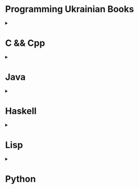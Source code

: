 # Programming Ukrainian Books

<details>
  <summary><h1>C && Cpp</h1></summary>

  <details>
    <summary>
    <h3>C Cpp Теорія та практика</h3>
      </summary>
    
  <div>
    <img src="./books/C/1.png" alt="Fotografia książki">
  </div>

  <div align="right">
    <a href="./books/C/C_Cpp_Teoriia_ta_praktyka.pdf">PDF</a>
    <a href="https://www.google.com/url?sa=i&rct=j&q=&esrc=s&source=web&cd=&ved=0CAIQw7AJahcKEwiQ2r3un6f_AhUAAAAAHQAAAAAQBg&url=https%3A%2F%2Fchtyvo.org.ua%2Fauthors%2FVoitenko_Volodymyr%2FC_Cpp_Teoriia_ta_praktyka.pdf&psig=AOvVaw3iUHBQAlwOpH59Wu8EdSbI&ust=1685884660633649">Source</a>
  </div>
       
</details>

<details>
    <summary>
    <h3>Alhorytmizatsiia_ta_prohramuvannia_protsedur_obrobky_informatsii_S</h3>
      </summary>
    
  <div>
    <img src="./books/C/2.png" alt="Fotografia książki">
  </div>

  <div align="right">
    <a href="./books/C/Alhorytmizatsiia_ta_prohramuvannia_protsedur_obrobky_informatsii_S.pdf">DJVU</a>
    <a href="https://chtyvo.org.ua/authors/Schedrina_Olena/Alhorytmizatsiia_ta_prohramuvannia_protsedur_obrobky_informatsii_S/">Source</a>
  </div>
       
</details>
</details>


<details>
  <summary><h1>Java</h1></summary>
	<details>
	<summary><h3>Java Kid</h3></summary>
		<div>
    		 <img src="./books/Java/1.png" alt="Fotografia książki">
  		</div>
  		<div align="right">
    		 <a href="./books/Java/JavaKid_ua">PDF</a>
    		 <a href="http://myflex.org/books/java4kids/java4kids.htm">Source</a>
  		</div>
</details>
	
<details>
	<summary><h3>Програмування в Java</h3></summary>
		<div>
    		 <img src="./books/Java/2.png" alt="Fotografia książki">
  		</div>
  		<div align="right">
    		 <a href="./books/Java/JAVA_programming_Gorban.pdf">PDF</a>
    		 <a href="https://ukrtechlibrary.wordpress.com/2012/02/24/%d0%b3%d0%be%d1%80%d0%b1%d0%b0%d0%bd%d1%8c-%d0%b0-%d0%b3-%d0%bf%d1%80%d0%be%d0%b3%d1%80%d0%b0%d0%bc%d1%83%d0%b2%d0%b0%d0%bd%d0%bd%d1%8f-%d0%b2-java-2008-pdf/">Source</a>
  		</div>
</details>

<details>
	<summary><h3>Освоюємо_Java</h3></summary>
		<div>
    		 <img src="./books/Java/3.png" alt="Fotografia książki">
  		</div>
  		<div align="right">
    		 <a href="./books/Java/Освоюємо_Java.pdf">PDF</a>
    		 <a href="https://uk.wikibooks.org/wiki/%D0%9E%D1%81%D0%B2%D0%BE%D1%8E%D1%94%D0%BC%D0%BE_Java">Source</a>
  		</div>

</details>

</details>

<details>
  <summary><h1>Haskell</h1></summary>

  <details>
    <summary>
    <h3>Вивчить собі Хаскела на велике щастя!</h3>
      </summary>
    
  <div>
    <img src="./books/Haskell/1.png" alt="Fotografia książki">
  </div>

  <div align="right">
    <a href="./books/Haskell/luahfgg.pdf">PDF</a>
    <a href="https://haskell.trygub.com/">Source</a>
  </div>
       
</details>
</details>

<details>
  <summary><h1>Lisp</h1></summary>

  <details>
    <summary>
    <h3>Мова функціонального програмування Лiсп</h3>
      </summary>
    
  <div>
    <img src="./books/Lisp/1.png" alt="Fotografia książki">
  </div>

  <div align="right">
    <a href="./books/Lisp">PDF</a>
    <a href="http://www.unicyb.kiev.ua/Library/Lisp/LISP.HTM">Source</a>
  </div>
       
</details>
</details>

<details>
  <summary><h1>Python</h1></summary>

  <details>
    <summary>
    <h3>Підручник_мови_Python</h3>
      </summary>
    
  <div>
    <img src="./books/Python/1.png" alt="Fotografia książki">
  </div>

  <div align="right">
    <a href="./books/Python/Підручник_мови_Python.pdf">PDF</a>
    <a href="https://uk.wikibooks.org/wiki/%D0%9F%D1%96%D0%B4%D1%80%D1%83%D1%87%D0%BD%D0%B8%D0%BA_%D0%BC%D0%BE%D0%B2%D0%B8_Python">Source</a>
  </div>
       
</details>

<details>
    <summary>
    <h3>Пориньте_у_Python_3</h3>
      </summary>
    
  <div>
    <img src="./books/Python/2.png" alt="Fotografia książki">
  </div>

  <div align="right">
    <a href="./books/Python/Пориньте_у_Python_3.pdf">PDF</a>
    <a href="https://uk.wikibooks.org/wiki/%D0%9F%D0%BE%D1%80%D0%B8%D0%BD%D1%8C%D1%82%D0%B5_%D1%83_Python_3">Source</a>
  </div>
       
</details>

</details>
